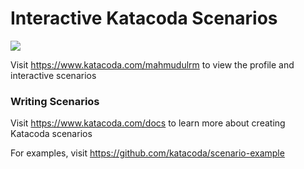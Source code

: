 # Interactive Katacoda Scenarios

[![](http://shields.katacoda.com/katacoda/mahmudulrm/count.svg)](https://www.katacoda.com/mahmudulrm "Get your profile on Katacoda.com")

Visit https://www.katacoda.com/mahmudulrm to view the profile and interactive scenarios

### Writing Scenarios
Visit https://www.katacoda.com/docs to learn more about creating Katacoda scenarios

For examples, visit https://github.com/katacoda/scenario-example
